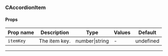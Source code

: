 ### CAccordionItem

#### Props

| Prop name            | Description   | Type           | Values | Default   |
| -------------------- | ------------- | -------------- | ------ | --------- |
| <code>itemKey</code> | The item key. | number\|string | -      | undefined |

---
